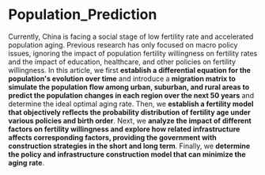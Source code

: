 # Population_Prediction

Currently, China is facing a social stage of low fertility rate and accelerated population aging. Previous research has only focused on macro policy issues, ignoring the impact of population fertility willingness on fertility rates and the impact of education, healthcare, and other policies on fertility willingness. In this article, we first **establish a differential equation for the population's evolution over time** and introduce a **migration matrix to simulate the population flow among urban, suburban, and rural areas to predict the population changes in each region over the next 50 years** and determine the ideal optimal aging rate. Then, we **establish a fertility model that objectively reflects the probability distribution of fertility age under various policies and birth order**. Next, we **analyze the impact of different factors on fertility willingness and explore how related infrastructure affects corresponding factors, providing the government with construction strategies in the short and long term**. Finally, we **determine the policy and infrastructure construction model that can minimize the aging rate**.
